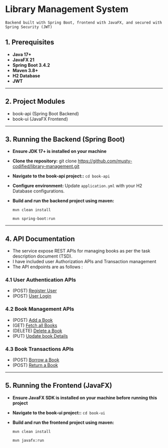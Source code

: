 # Library Management System

`Backend built with Spring Boot, frontend with JavaFX, and secured with Spring Security (JWT)`

## 1. Prerequisites ##

- **Java 17+**
- **JavaFX 21**
- **Spring Boot 3.4.2**
- **Maven 3.8+**
- **H2 Database**
- **JWT**

---

## 2. Project Modules ##

- book-api (Spring Boot Backend)
- book-ui  (JavaFX Frontend)

---

## 3. Running the Backend (Spring Boot) ##

- **Ensure JDK 17+ is installed on your machine**
- **Clone the repository:** git clone https://github.com/musty-codified/library-management.git
- **Navigate to the book-api project::**
    `cd book-api`
- **Configure environment:** Update `application.yml` with your H2 Database configurations.
- **Build and run the backend project using maven:**
  
  `mvn clean install`
 
  `mvn spring-boot:run`

---

## 4. API Documentation ##

- The service expose REST APIs for managing books as per the task description document (TSD).
- I have included user Authorization APIs and Transaction management
- The API endpoints are as follows :

### 4.1 User Authentication APIs ###

- (POST) [Register  User](http://localhost:8000/library-app-ws/api/v1/users)
- (POST) [User Login](http://localhost:8000/library-app-ws/api/v1/auth/login)

### 4.2 Book Management APIs ###

- (POST) [Add a Book](http://localhost:8000/library-app-ws/api/v1/books)
- (GET)  [Fetch all Books](http://localhost:8000/library-app-ws/api/v1/books)
- (DELETE) [Delete a Book](http://localhost:8000/library-app-ws/api/v1/books/{id})
- (PUT) [Update book Details](http://localhost:8000/library-app-ws/api/v1/books/{id})

### 4.3 Book Transactions APIs ###

- (POST) [Borrow a Book](http://localhost:8000/library-app-ws/api/v1/books/{id}/{email})
- (POST) [Return a Book](http://localhost:8000/library-app-ws/api/v1/books/{id})

---

## 5. Running the Frontend (JavaFX) ##
- **Ensure JavaFX SDK is installed on your machine before running this project**
- **Navigate to the book-ui project::**
  `cd book-ui`
- **Build and run the frontend project using maven:**
  
  `mvn clean install`

  `mvn javafx:run`













